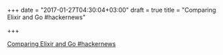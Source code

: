 +++
date = "2017-01-27T04:30:04+03:00"
draft = true
title = "Comparing Elixir and Go  #hackernews"

+++

<p><a href="https://t.co/X97kU3ipdR">Comparing Elixir and Go  #hackernews</a></p>
